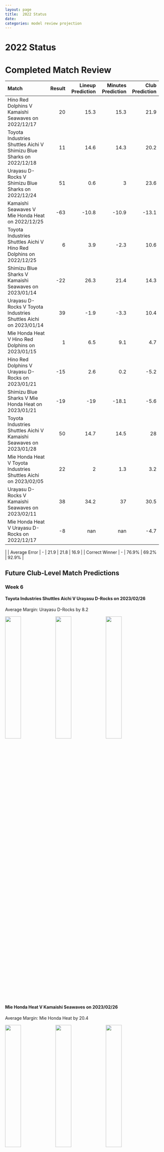 ```yaml
---  
layout: page  
title:  2022 Status  
date:   
categories: model review projection  
---
```

#  2022 Status

# Completed Match Review


| Match                                                                |   Result |   Lineup Prediction |   Minutes Prediction |   Club Prediction |
|:---------------------------------------------------------------------|---------:|--------------------:|---------------------:|------------------:|
| Hino Red Dolphins V Kamaishi Seawaves on 2022/12/17                  |       20 |                15.3 |                 15.3 |              21.9 |
| Toyota Industries Shuttles Aichi V Shimizu Blue Sharks on 2022/12/18 |       11 |                14.6 |                 14.3 |              20.2 |
| Urayasu D-Rocks V Shimizu Blue Sharks on 2022/12/24                  |       51 |                 0.6 |                  3   |              23.6 |
| Kamaishi Seawaves V Mie Honda Heat on 2022/12/25                     |      -63 |               -10.8 |                -10.9 |             -13.1 |
| Toyota Industries Shuttles Aichi V Hino Red Dolphins on 2022/12/25   |        6 |                 3.9 |                 -2.3 |              10.6 |
| Shimizu Blue Sharks V Kamaishi Seawaves on 2023/01/14                |      -22 |                26.3 |                 21.4 |              14.3 |
| Urayasu D-Rocks V Toyota Industries Shuttles Aichi on 2023/01/14     |       39 |                -1.9 |                 -3.3 |              10.4 |
| Mie Honda Heat V Hino Red Dolphins on 2023/01/15                     |        1 |                 6.5 |                  9.1 |               4.7 |
| Hino Red Dolphins V Urayasu D-Rocks on 2023/01/21                    |      -15 |                 2.6 |                  0.2 |              -5.2 |
| Shimizu Blue Sharks V Mie Honda Heat on 2023/01/21                   |      -19 |               -19   |                -18.1 |              -5.6 |
| Toyota Industries Shuttles Aichi V Kamaishi Seawaves on 2023/01/28   |       50 |                14.7 |                 14.5 |              28   |
| Mie Honda Heat V Toyota Industries Shuttles Aichi on 2023/02/05      |       22 |                 2   |                  1.3 |               3.2 |
| Urayasu D-Rocks V Kamaishi Seawaves on 2023/02/11                    |       38 |                34.2 |                 37   |              30.5 |
| Mie Honda Heat V Urayasu D-Rocks on 2022/12/17                       |       -8 |               nan   |                nan   |              -4.7 |
|
| Average Error |       - | 21.9 | 21.8 | 16.9 |
| Correct Winner |       - | 76.9% | 69.2% | 92.9% |
## Future Club-Level Match Predictions

### Week 6

#### Toyota Industries Shuttles Aichi V Urayasu D-Rocks on 2023/02/26


Average Margin: Urayasu D-Rocks by 8.2

<p float="left">
<img src="plots/performances_Toyota Industries Shuttles Aichi_V_Urayasu D-Rocks_6.png" width="32%" />
<img src="plots/resultbar_Toyota Industries Shuttles Aichi_V_Urayasu D-Rocks_6.png" width="32%" />
<img src="plots/spreads_Toyota Industries Shuttles Aichi_V_Urayasu D-Rocks_6.png" width="32%" />
</p>

#### Mie Honda Heat V Kamaishi Seawaves on 2023/02/26


Average Margin: Mie Honda Heat by 20.4

<p float="left">
<img src="plots/performances_Mie Honda Heat_V_Kamaishi Seawaves_6.png" width="32%" />
<img src="plots/resultbar_Mie Honda Heat_V_Kamaishi Seawaves_6.png" width="32%" />
<img src="plots/spreads_Mie Honda Heat_V_Kamaishi Seawaves_6.png" width="32%" />
</p>

### Week 7

#### Shimizu Blue Sharks V Urayasu D-Rocks on 2023/03/04


Average Margin: Urayasu D-Rocks by 26.1

<p float="left">
<img src="plots/performances_Shimizu Blue Sharks_V_Urayasu D-Rocks_7.png" width="32%" />
<img src="plots/resultbar_Shimizu Blue Sharks_V_Urayasu D-Rocks_7.png" width="32%" />
<img src="plots/spreads_Shimizu Blue Sharks_V_Urayasu D-Rocks_7.png" width="32%" />
</p>

#### Kamaishi Seawaves V Toyota Industries Shuttles Aichi on 2023/03/05


Average Margin: Toyota Industries Shuttles Aichi by 10.9

<p float="left">
<img src="plots/performances_Kamaishi Seawaves_V_Toyota Industries Shuttles Aichi_7.png" width="32%" />
<img src="plots/resultbar_Kamaishi Seawaves_V_Toyota Industries Shuttles Aichi_7.png" width="32%" />
<img src="plots/spreads_Kamaishi Seawaves_V_Toyota Industries Shuttles Aichi_7.png" width="32%" />
</p>

#### Hino Red Dolphins V Mie Honda Heat on 2023/03/05


Average Margin: Mie Honda Heat by 0.1

<p float="left">
<img src="plots/performances_Hino Red Dolphins_V_Mie Honda Heat_7.png" width="32%" />
<img src="plots/resultbar_Hino Red Dolphins_V_Mie Honda Heat_7.png" width="32%" />
<img src="plots/spreads_Hino Red Dolphins_V_Mie Honda Heat_7.png" width="32%" />
</p>

### Week 8

#### Mie Honda Heat V Shimizu Blue Sharks on 2023/03/12


Average Margin: Mie Honda Heat by 22.4

<p float="left">
<img src="plots/performances_Mie Honda Heat_V_Shimizu Blue Sharks_8.png" width="32%" />
<img src="plots/resultbar_Mie Honda Heat_V_Shimizu Blue Sharks_8.png" width="32%" />
<img src="plots/spreads_Mie Honda Heat_V_Shimizu Blue Sharks_8.png" width="32%" />
</p>

#### Hino Red Dolphins V Toyota Industries Shuttles Aichi on 2023/03/12


Average Margin: Hino Red Dolphins by 2.8

<p float="left">
<img src="plots/performances_Hino Red Dolphins_V_Toyota Industries Shuttles Aichi_8.png" width="32%" />
<img src="plots/resultbar_Hino Red Dolphins_V_Toyota Industries Shuttles Aichi_8.png" width="32%" />
<img src="plots/spreads_Hino Red Dolphins_V_Toyota Industries Shuttles Aichi_8.png" width="32%" />
</p>

#### Kamaishi Seawaves V Urayasu D-Rocks on 2023/03/12


Average Margin: Urayasu D-Rocks by 22.4

<p float="left">
<img src="plots/performances_Kamaishi Seawaves_V_Urayasu D-Rocks_8.png" width="32%" />
<img src="plots/resultbar_Kamaishi Seawaves_V_Urayasu D-Rocks_8.png" width="32%" />
<img src="plots/spreads_Kamaishi Seawaves_V_Urayasu D-Rocks_8.png" width="32%" />
</p>

### Week 9

#### Urayasu D-Rocks V Hino Red Dolphins on 2023/03/19


Average Margin: Urayasu D-Rocks by 15.8

<p float="left">
<img src="plots/performances_Urayasu D-Rocks_V_Hino Red Dolphins_9.png" width="32%" />
<img src="plots/resultbar_Urayasu D-Rocks_V_Hino Red Dolphins_9.png" width="32%" />
<img src="plots/spreads_Urayasu D-Rocks_V_Hino Red Dolphins_9.png" width="32%" />
</p>

#### Toyota Industries Shuttles Aichi V Mie Honda Heat on 2023/03/19


Average Margin: Toyota Industries Shuttles Aichi by 0.7

<p float="left">
<img src="plots/performances_Toyota Industries Shuttles Aichi_V_Mie Honda Heat_9.png" width="32%" />
<img src="plots/resultbar_Toyota Industries Shuttles Aichi_V_Mie Honda Heat_9.png" width="32%" />
<img src="plots/spreads_Toyota Industries Shuttles Aichi_V_Mie Honda Heat_9.png" width="32%" />
</p>

#### Kamaishi Seawaves V Shimizu Blue Sharks on 2023/03/19


Average Margin: Kamaishi Seawaves by 5.9

<p float="left">
<img src="plots/performances_Kamaishi Seawaves_V_Shimizu Blue Sharks_9.png" width="32%" />
<img src="plots/resultbar_Kamaishi Seawaves_V_Shimizu Blue Sharks_9.png" width="32%" />
<img src="plots/spreads_Kamaishi Seawaves_V_Shimizu Blue Sharks_9.png" width="32%" />
</p>

### Week 10

#### Shimizu Blue Sharks V Toyota Industries Shuttles Aichi on 2023/03/23


Average Margin: Toyota Industries Shuttles Aichi by 14.5

<p float="left">
<img src="plots/performances_Shimizu Blue Sharks_V_Toyota Industries Shuttles Aichi_10.png" width="32%" />
<img src="plots/resultbar_Shimizu Blue Sharks_V_Toyota Industries Shuttles Aichi_10.png" width="32%" />
<img src="plots/spreads_Shimizu Blue Sharks_V_Toyota Industries Shuttles Aichi_10.png" width="32%" />
</p>

#### Kamaishi Seawaves V Hino Red Dolphins on 2023/03/23


Average Margin: Hino Red Dolphins by 10.1

<p float="left">
<img src="plots/performances_Kamaishi Seawaves_V_Hino Red Dolphins_10.png" width="32%" />
<img src="plots/resultbar_Kamaishi Seawaves_V_Hino Red Dolphins_10.png" width="32%" />
<img src="plots/spreads_Kamaishi Seawaves_V_Hino Red Dolphins_10.png" width="32%" />
</p>

#### Urayasu D-Rocks V Mie Honda Heat on 2023/03/23


Average Margin: Urayasu D-Rocks by 12.4

<p float="left">
<img src="plots/performances_Urayasu D-Rocks_V_Mie Honda Heat_10.png" width="32%" />
<img src="plots/resultbar_Urayasu D-Rocks_V_Mie Honda Heat_10.png" width="32%" />
<img src="plots/spreads_Urayasu D-Rocks_V_Mie Honda Heat_10.png" width="32%" />
</p>
